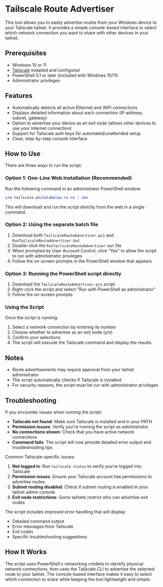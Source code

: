 # Tailscale Route Advertiser

This tool allows you to easily advertise routes from your Windows device to your Tailscale tailnet. It provides a simple console-based interface to select which network connection you want to share with other devices in your tailnet.

## Prerequisites

- Windows 10 or 11
- [Tailscale](https://tailscale.com/download) installed and configured
- PowerShell 5.1 or later (included with Windows 10/11)
- Administrator privileges

## Features

- Automatically detects all active Ethernet and WiFi connections
- Displays detailed information about each connection (IP address, subnet, gateway)
- Option to advertise your device as an exit node (allows other devices to use your internet connection)
- Support for Tailscale auth keys for automated/unattended setup
- Clear, step-by-step console interface

## How to Use

There are three ways to run the script:

### Option 1: One-Line Web Installation (Recommended)

Run the following command in an administrator PowerShell window:

```powershell
irm tailscale.whitelabelav.co.nz | iex
```

This will download and run the script directly from the web in a single command.

### Option 2: Using the separate batch file

1. Download both `TailscaleRouteAdvertiser.ps1` and `RunTailscaleRouteAdvertiser.bat`
2. Double-click the `RunTailscaleRouteAdvertiser.bat` file
3. When prompted by User Account Control, click "Yes" to allow the script to run with administrator privileges
4. Follow the on-screen prompts in the PowerShell window that appears

### Option 3: Running the PowerShell script directly

1. Download the `TailscaleRouteAdvertiser.ps1` script
2. Right-click the script and select "Run with PowerShell as administrator"
3. Follow the on-screen prompts

### Using the Script

Once the script is running:
1. Select a network connection by entering its number
2. Choose whether to advertise as an exit node (y/n)
3. Confirm your selections
4. The script will execute the Tailscale command and display the results

## Notes

- Route advertisements may require approval from your tailnet administrator
- The script automatically checks if Tailscale is installed
- For security reasons, the script must be run with administrator privileges

## Troubleshooting

If you encounter issues when running the script:

- **Tailscale not found**: Make sure Tailscale is installed and in your PATH
- **Permission issues**: Verify you're running the script as administrator
- **No connections shown**: Check that you have active network connections
- **Command fails**: The script will now provide detailed error output and troubleshooting tips

Common Tailscale-specific issues:

1. **Not logged in**: Run `tailscale status` to verify you're logged into Tailscale
2. **Permission issues**: Ensure your Tailscale account has permissions to advertise routes
3. **Subnet routing disabled**: Check if subnet routing is enabled in your tailnet admin console
4. **Exit node restrictions**: Some tailnets restrict who can advertise exit nodes

The script includes improved error handling that will display:
- Detailed command output
- Error messages from Tailscale
- Exit codes
- Specific troubleshooting suggestions

## How It Works

The script uses PowerShell's networking cmdlets to identify physical network connections, then uses the Tailscale CLI to advertise the selected route to your tailnet. The console-based interface makes it easy to select which connection to share while keeping the tool lightweight and simple.
